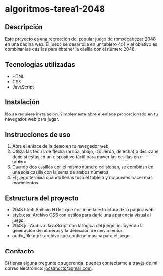 # algoritmos-tarea1-2048

## Descripción
Este proyecto es una recreación del popular juego de rompecabezas 2048 en una página web. El juego se desarrolla en un tablero 4x4 y el objetivo es combinar las casillas para obtener la casilla con el número 2048.

## Tecnologías utilizadas
- HTML
- CSS
- JavaScript

## Instalación
No se requiere instalación. Simplemente abre el enlace proporcionado en tu navegador web para jugar.

## Instrucciones de uso
1. Abre el enlace de la demo en tu navegador web.
2. Utiliza las teclas de flecha (arriba, abajo, izquierda, derecha) o desliza el dedo si estás en un dispositivo táctil para mover las casillas en el tablero.
3. Cuando dos casillas con el mismo número colisionan, se combinan en una sola casilla con la suma de ambos números.
4. El juego termina cuando llenas todo el tablero y no puedes hacer más movimientos.

## Estructura del proyecto
- 2048.html: Archivo HTML que contiene la estructura de la página web.
- style.css: Archivo CSS con estilos para darle una apariencia visual al juego.
- 2048.js: Archivo JavaScript con la lógica del juego, incluyendo la generación de números y la detección de movimientos.
- audio_file.mp3: archivo que contiene musica para el juego

## Contacto
Si tienes alguna pregunta o sugerencia, puedes contactarme a través de mi correo electrónico: jocsancoto@gmail.com.
